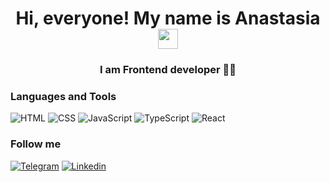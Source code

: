### <h1 align="center">Hi, everyone! My name is Anastasia <img src="https://github.com/blackcater/blackcater/raw/main/images/Hi.gif" height="32"/></h1>
<h3 align="center">I am Frontend developer 👩‍💻</h3>


### Languages and Tools
![HTML](https://img.shields.io/badge/HTML-000?style=flat-square&logo=HTML5)
![CSS](https://img.shields.io/badge/CSS-000?style=flat-square&logo=CSS3)
![JavaScript](https://img.shields.io/badge/JAVASCRIPT-000?style=flat-square&logo=JavaScript)
![TypeScript](https://img.shields.io/badge/TYPESCRIPT-000?style=flat-square&logo=TypeScript)
![React](https://img.shields.io/badge/REACT-000?style=flat-square&logo=React)


### Follow me
[![Telegram](https://img.shields.io/badge/TELEGRAM-000?style=flat-square&logo=Telegram)](https://www.t.me/anasta_ok)
[![Linkedin](https://img.shields.io/badge/LINKEDIN-000?style=flat-square&logo=Linkedin)](https://linkedin.com/in/anasta-ok)
